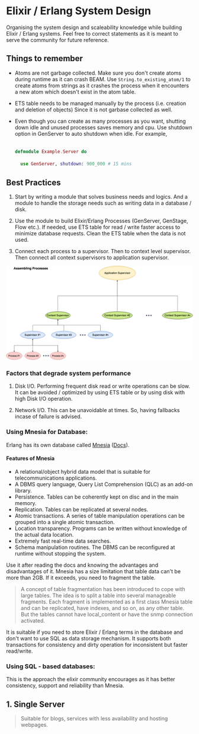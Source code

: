 # Elixir / Erlang System Design

Organising the system design and scaleability knowledge while building Elixir / Erlang systems. Feel free to correct statements as it is meant to serve the community for future reference.

## Things to remember

- Atoms are not garbage collected. Make sure you don't create atoms during runtime as it can crash BEAM. Use `String.to_existing_atom/1` to create atoms from strings as it crashes the process when it encounters a new atom which doesn't exist in the atom table.

- ETS table needs to be managed manually by the process (i.e. creation and deletion of objects) Since it is not garbase collected as well.

- Even though you can create as many processes as you want, shutting down idle and unused processes saves memory and cpu. Use shutdown option in GenServer to auto shutdown when idle. For example,

    ```elixir

    defmodule Example.Server do

      use GenServer, shutdown: 900_000 # 15 mins

    ```

## Best Practices

1. Start by writing a module that solves business needs and logics. And a module to handle the storage needs such as writing data in a database / disk.

2. Use the module to build Elixir/Erlang Processes (GenServer, GenStage, Flow etc.). If needed, use ETS table for read / write faster access to minimize database requests. Clean the ETS table when the data is not used.

3. Connect each process to a supervisor. Then to context level supervisor. Then connect all context supervisors to application supervisor.

![](/Images/new-supervisor.png)

### Factors that degrade system performance

1. Disk I/O. Performing frequent disk read or write operations can be slow. It can be avoided / optimized by using ETS table or by using disk with high Disk I/O operation.

2. Network I/O. This can be unavoidable at times. So, having fallbacks incase of failure is advised.


### Using Mnesia for Database:

Erlang has its own database called [Mnesia](https://www.erlang.org/doc/apps/mnesia/mnesia_chap1) ([Docs](https://www.erlang.org/doc/man/mnesia.html)). 

#### Features of Mnesia
- A relational/object hybrid data model that is suitable for telecommunications applications.
- A DBMS query language, Query List Comprehension (QLC) as an add-on library.
- Persistence. Tables can be coherently kept on disc and in the main memory.
- Replication. Tables can be replicated at several nodes.
- Atomic transactions. A series of table manipulation operations can be grouped into a single atomic transaction.
- Location transparency. Programs can be written without knowledge of the actual data location.
- Extremely fast real-time data searches.
- Schema manipulation routines. The DBMS can be reconfigured at runtime without stopping the system.

Use it after reading the docs and knowing the advantages and disadvantages of it. Mnesia has a size limitation that table data can't be more than 2GB. If it exceeds, you need to fragment the table. 

> A concept of table fragmentation has been introduced to cope with large tables. The idea is to split a table into several manageable fragments. Each fragment is implemented as a first class Mnesia table and can be replicated, have indexes, and so on, as any other table. But the tables cannot have local_content or have the snmp connection activated.

It is suitable if you need to store Elixir / Erlang terms in the database and don't want to use SQL as data storage mechanism. It supports both transactions for consistency and dirty operation for inconsistent but faster read/write.

### Using SQL - based databases:

This is the approach the elixir community encourages as it has better consistency, support and reliability than Mnesia. 


## 1. Single Server

> Suitable for blogs, services with less availability and hosting webpages.


